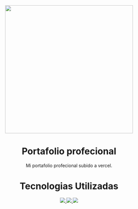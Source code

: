 <div id="header" align="center"> 
   <img src="https://www.google.com/url?sa=i&url=https%3A%2F%2Fdefinicion.de%2Fescuela%2F&psig=AOvVaw2ZI0pOY807yTq0wW8rJo7n&ust=1683767379088000&source=images&cd=vfe&ved=0CBEQjRxqFwoTCKC_xbbI6f4CFQAAAAAdAAAAABAE" width="400" align="center"/>
  </div>  
  <div>
  <h1 align="center">Portafolio profecional</h1>
  <p align="center">Mi portafolio profecional subido a vercel.</p>
</div> 
  <div>
  <h1 align="center">Tecnologias Utilizadas</h1>
<p align="center"> 
    <a href="https://reactjs.org/" target="_blank"> <img src="https://img.icons8.com/color/48/000000/react-native.png"/> </a>
    <a href="https://developer.mozilla.org/en-US/docs/Web/JavaScript" target="_blank"> <img src="https://img.icons8.com/color/48/000000/javascript.png"/> </a>
    <a href="https://git-scm.com/" target="_blank"> <img src="https://img.icons8.com/color/48/000000/git.png"/> </a> 
</p>
</div> 

